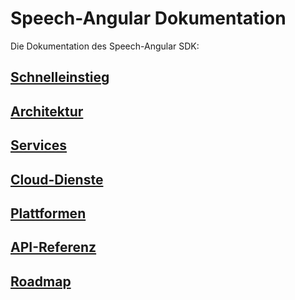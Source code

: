 # Speech-Angular Dokumentation

Die Dokumentation des Speech-Angular SDK:

## [Schnelleinstieg](./quickstart/README.md)

## [Architektur](./design/Design.md)

## [Services](./service/Service.md)

## [Cloud-Dienste](./cloud/README.md)

## [Plattformen](./platform/README.md)

## [API-Referenz](https://lingualogic.de/speech-angular/docs/latest/api)

## [Roadmap](./roadmap/README.md)

